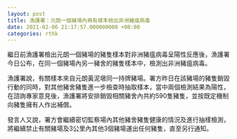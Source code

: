 ```yaml
---
layout: post
title: 漁護署：元朗一個豬場內再有樣本檢出非洲豬瘟病毒
date: 2021-02-06 21:17:57.000000000 +08:00
categories: rthk
---
```


繼日前漁護署檢出元朗一個豬場的豬隻樣本對非洲豬瘟病毒呈陽性反應後，漁護署今日公布，在同一個豬場內另一豬舍的豬隻樣本中，檢測出非洲豬瘟病毒。

漁護署說，有關樣本來自元朗黃泥墩同一持牌豬場。署方昨日在該豬場的豬隻銷毀行動的同時，對其他豬舍豬隻進一步檢查時抽取樣本，當中兩個檢測結果為陽性，在諮詢專家意見後，漁護署將安排銷毁相關豬舍內共約590隻豬隻，並按既定機制向豬隻擁有人作出補償。

發言人又說，署方會繼續密切監察場內其他豬舍豬隻健康的情況及進行抽樣檢測，將繼續禁止有關豬場及3公里內其他3個豬場運出任何豬隻，直至另行通知。
